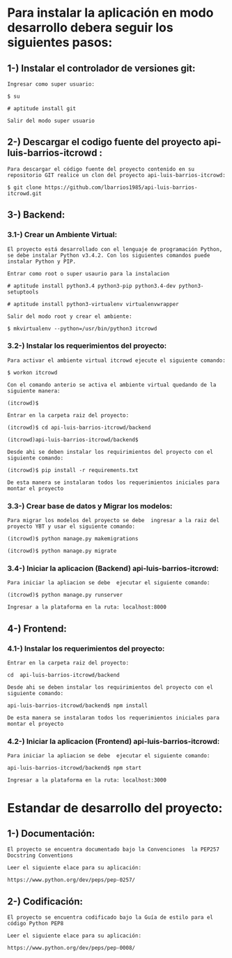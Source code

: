 # Para instalar la aplicación en modo desarrollo debera seguir los siguientes pasos:

## 1-) Instalar el controlador de versiones git:

    Ingresar como super usuario:

    $ su

    # aptitude install git

    Salir del modo super usuario

## 2-) Descargar el codigo fuente del proyecto api-luis-barrios-itcrowd :

    Para descargar el código fuente del proyecto contenido en su repositorio GIT realice un clon del proyecto api-luis-barrios-itcrowd:

    $ git clone https://github.com/lbarrios1985/api-luis-barrios-itcrowd.git

## 3-) Backend:

### 3.1-) Crear un Ambiente Virtual:

    El proyecto está desarrollado con el lenguaje de programación Python, se debe instalar Python v3.4.2. Con los siguientes comandos puede instalar Python y PIP.

    Entrar como root o super usaurio para la instalacion

    # aptitude install python3.4 python3-pip python3.4-dev python3-setuptools

    # aptitude install python3-virtualenv virtualenvwrapper

    Salir del modo root y crear el ambiente:

    $ mkvirtualenv --python=/usr/bin/python3 itcrowd

### 3.2-) Instalar los requerimientos del proyecto:

    Para activar el ambiente virtual itcrowd ejecute el siguiente comando:

    $ workon itcrowd

    Con el comando anterio se activa el ambiente virtual quedando de la siguiente manera:

    (itcrowd)$

    Entrar en la carpeta raiz del proyecto:

    (itcrowd)$ cd api-luis-barrios-itcrowd/backend

    (itcrowd)api-luis-barrios-itcrowd/backend$

    Desde ahi se deben instalar los requirimientos del proyecto con el siguiente comando:

    (itcrowd)$ pip install -r requirements.txt

    De esta manera se instalaran todos los requerimientos iniciales para montar el proyecto

### 3.3-) Crear base de datos y Migrar los modelos:

    Para migrar los modelos del proyecto se debe  ingresar a la raiz del proyecto YBT y usar el siguiente comando:

    (itcrowd)$ python manage.py makemigrations

    (itcrowd)$ python manage.py migrate

### 3.4-) Iniciar la aplicacion (Backend) api-luis-barrios-itcrowd:

    Para iniciar la apliacion se debe  ejecutar el siguiente comando:

    (itcrowd)$ python manage.py runserver

    Ingresar a la plataforma en la ruta: localhost:8000

## 4-) Frontend:

### 4.1-) Instalar los requerimientos del proyecto:


    Entrar en la carpeta raiz del proyecto:

    cd  api-luis-barrios-itcrowd/backend

    Desde ahi se deben instalar los requirimientos del proyecto con el siguiente comando:

    api-luis-barrios-itcrowd/backend$ npm install

    De esta manera se instalaran todos los requerimientos iniciales para montar el proyecto

### 4.2-) Iniciar la aplicacion (Frontend) api-luis-barrios-itcrowd:

    Para iniciar la apliacion se debe  ejecutar el siguiente comando:

    api-luis-barrios-itcrowd/backend$ npm start

    Ingresar a la plataforma en la ruta: localhost:3000

# Estandar de desarrollo del proyecto:

## 1-) Documentación:

    El proyecto se encuentra documentado bajo la Convenciones  la PEP257 Docstring Conventions

    Leer el siguiente elace para su aplicación:

    https://www.python.org/dev/peps/pep-0257/

## 2-) Codificación:

    El proyecto se encuentra codificado bajo la Guía de estilo para el código Python PEP8

    Leer el siguiente elace para su aplicación:

    https://www.python.org/dev/peps/pep-0008/
